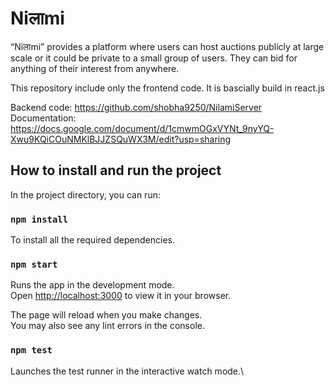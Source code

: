 # Niलाmi

“Niलाmi” provides a platform where users can host auctions publicly at large scale or it could be private to a small group of users. They can bid for anything of their interest from anywhere.

This repository include only the frontend code. It is bascially build in react.js

Backend code: https://github.com/shobha9250/NilamiServer
Documentation: https://docs.google.com/document/d/1cmwmOGxVYNt_9nyYQ-Xwu9KQiCOuNMKlBJJZSQuWX3M/edit?usp=sharing

## How to install and run the project

In the project directory, you can run:

### `npm install`

To install all the required dependencies.

### `npm start`

Runs the app in the development mode.\
Open [http://localhost:3000](http://localhost:3000) to view it in your browser.

The page will reload when you make changes.\
You may also see any lint errors in the console.

### `npm test`

Launches the test runner in the interactive watch mode.\






